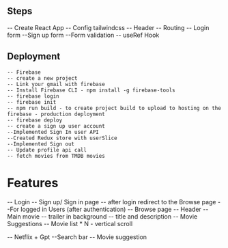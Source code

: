 ## Steps
-- Create React App
-- Config tailwindcss
-- Header
-- Routing
-- Login form
--Sign up form
--Form validation
-- useRef  Hook


## Deployment
    -- Firebase 
    -- create a new project
    -- Link your gmail with firebase
    -- Install Firebase CLI - npm install -g firebase-tools
    -- firebase login
    -- firebase init
    -- npm run build - to create project build to upload to hosting on the firebase - production deployment
    -- firebase deploy
    -- create a sign up user account
    --Implemented Sign In user API
    --Created Redux store with userSlice
    --Implemented Sign out 
    -- Update profile api call
    -- fetch movies from TMDB movies





# Features
-- Login
    -- Sign up/ Sign in page
    -- after login redirect to the Browse page
--For logged in Users (after authentication)
-- Browse page
    -- Header
    -- Main movie
    -- trailer in background
    -- title and description
    -- Movie Suggestions
        -- Movie list * N - vertical scroll

-- Netflix + Gpt
    --Search bar 
    -- Movie suggestion